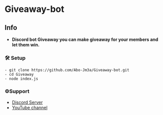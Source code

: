# Giveaway-bot

## Info

- **Discord bot Giveaway you can make giveaway for your members and let them win.**

### 🛠 Setup

```
- git clone https://github.com/Abo-Jm3a/Giveaway-bot.git
- cd Giveaway
- node index.js
```

### ⚙Support

- [Discord Server](https://discord.gg/utzX3rUCgm)
- [YouTube channel](https://www.youtube.com/@-Abj)
